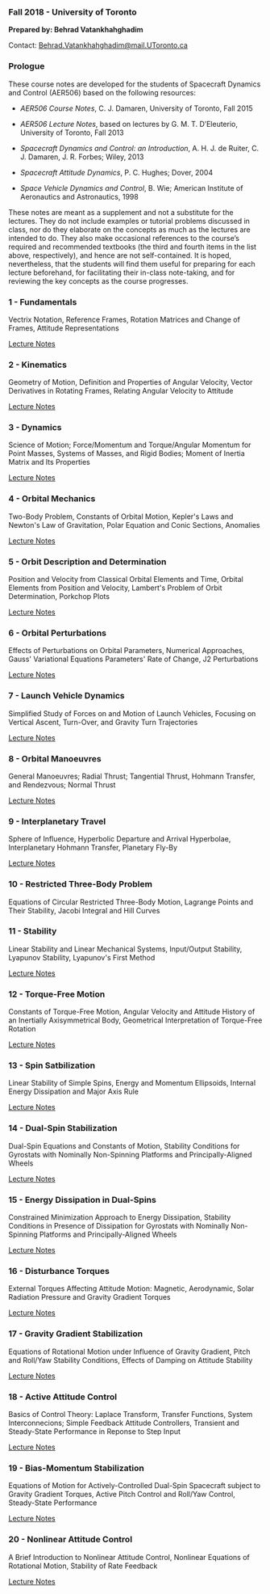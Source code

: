 ### Fall 2018 - University of Toronto

**Prepared by: Behrad Vatankhahghadim**

Contact: Behrad.Vatankhahghadim@mail.UToronto.ca

### Prologue

These course notes are developed for the students of Spacecraft Dynamics and Control (AER506) based on
the following resources:

- *AER506 Course Notes*, C. J. Damaren, University of Toronto, Fall 2015

- *AER506 Lecture Notes*, based on lectures by G. M. T. D’Eleuterio, University of Toronto, Fall 2013

- *Spacecraft Dynamics and Control: an Introduction*, A. H. J. de Ruiter, C. J. Damaren, J. R. Forbes; Wiley, 2013

- *Spacecraft Attitude Dynamics*, P. C. Hughes; Dover, 2004

- *Space Vehicle Dynamics and Control*, B. Wie; American Institute of Aeronautics and Astronautics, 1998

These notes are meant as a supplement and not a substitute for the lectures. They do not include examples 
or tutorial problems discussed in class, nor do they elaborate on the concepts as much as the lectures are
intended to do. They also make occasional references to the course’s required and recommended textbooks
(the third and fourth items in the list above, respectively), and hence are not self-contained. It is hoped,
nevertheless, that the students will find them useful for preparing for each lecture beforehand, for facilitating
their in-class note-taking, and for reviewing the key concepts as the course progresses.

### 1 - Fundamentals 

Vectrix Notation, Reference Frames, Rotation Matrices and Change of Frames, Attitude Representations

[Lecture Notes]()


### 2 - Kinematics 

Geometry of Motion, Definition and Properties of Angular Velocity, Vector Derivatives in Rotating Frames, Relating Angular Velocity to Attitude

[Lecture Notes]()

### 3 - Dynamics 
 
Science of Motion; Force/Momentum and Torque/Angular Momentum for Point Masses, Systems of Masses, and Rigid Bodies; Moment of Inertia Matrix and Its Properties

[Lecture Notes]()

### 4 - Orbital Mechanics 
 
Two-Body Problem, Constants of Orbital Motion, Kepler's Laws and Newton's Law of Gravitation, Polar Equation and Conic Sections, Anomalies

[Lecture Notes]()

### 5 - Orbit Description and Determination 

Position and Velocity from Classical Orbital Elements and Time, Orbital Elements from Position and Velocity, Lambert's Problem of Orbit Determination, Porkchop Plots

[Lecture Notes]()

### 6 - Orbital Perturbations 
 
Effects of Perturbations on Orbital Parameters, Numerical Approaches, Gauss' Variational Equations Parameters' Rate of Change, J2 Perturbations

[Lecture Notes]()

### 7 - Launch Vehicle Dynamics 
 
Simplified Study of Forces on and Motion of Launch Vehicles, Focusing on Vertical Ascent, Turn-Over, and Gravity Turn Trajectories

[Lecture Notes]()

### 8 - Orbital Manoeuvres 
 
General Manoeuvres; Radial Thrust; Tangential Thrust, Hohmann Transfer, and Rendezvous; Normal Thrust

[Lecture Notes]()

### 9 - Interplanetary Travel 

Sphere of Influence, Hyperbolic Departure and Arrival Hyperbolae, Interplanetary Hohmann Transfer, Planetary Fly-By

[Lecture Notes]()

### 10 - Restricted Three-Body Problem 
 
Equations of Circular Restricted Three-Body Motion, Lagrange Points and Their Stability, Jacobi Integral and Hill Curves

### 11 - Stability 

Linear Stability and Linear Mechanical Systems, Input/Output Stability, Lyapunov Stability, Lyapunov's First Method

[Lecture Notes]()

### 12 - Torque-Free Motion 
 
Constants of Torque-Free Motion, Angular Velocity and Attitude History of an Inertially Axisymmetrical Body, Geometrical Interpretation of Torque-Free Rotation

[Lecture Notes]()

### 13 - Spin Satbilization 
 
Linear Stability of Simple Spins, Energy and Momentum Ellipsoids, Internal Energy Dissipation and Major Axis Rule

[Lecture Notes]()

### 14 - Dual-Spin Stabilization 

Dual-Spin Equations and Constants of Motion, Stability Conditions for Gyrostats with Nominally Non-Spinning Platforms and Principally-Aligned Wheels

[Lecture Notes]()

### 15 - Energy Dissipation in Dual-Spins 
 
Constrained Minimization Approach to Energy Dissipation, Stability Conditions in Presence of Dissipation for Gyrostats with Nominally Non-Spinning Platforms and Principally-Aligned Wheels

[Lecture Notes]()

### 16 - Disturbance Torques 

External Torques Affecting Attitude Motion: Magnetic, Aerodynamic, Solar Radiation Pressure and Gravity Gradient Torques 

[Lecture Notes]()

### 17 - Gravity Gradient Stabilization 

Equations of Rotational Motion under Influence of Gravity Gradient, Pitch and Roll/Yaw Stability Conditions, Effects of Damping on Attitude Stability

[Lecture Notes]()

### 18 - Active Attitude Control 

Basics of Control Theory: Laplace Transform, Transfer Functions, System Interconnecions; Simple Feedback Attitude Controllers, Transient and Steady-State Performance in Reponse to Step Input

[Lecture Notes]()

### 19 - Bias-Momentum Stabilization 
 
Equations of Motion for Actively-Controlled Dual-Spin Spacecraft subject to Gravity Gradient Torques, Active Pitch Control and Roll/Yaw Control, Steady-State Performance

[Lecture Notes]()

### 20 - Nonlinear Attitude Control 
 
A Brief Introduction to Nonlinear Attitude Control, Nonlinear Equations of Rotational Motion, Stability of Rate Feedback

[Lecture Notes]()

